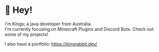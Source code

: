 # 👋 Hey!  
I'm Kings; a java developer from Australia.  
I'm currently focusing on Minecraft Plugins and Discord Bots.  Check out some of my projects!

I also have a portfolio: https://kingrabbit.dev/
